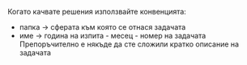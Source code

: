 Когато качвате решения използвайте конвенцията:
 - папка -> сферата към която се отнася задачата
 - име -> година на изпита - месец - номер на задачата 
 Препоръчително е някъде да сте сложили кратко описание на задачата
